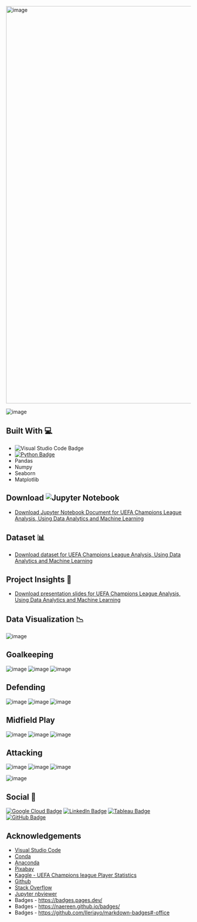 <img width="1080" alt="image" src="https://github.com/abdrauf26/champions_league_repo/assets/96287600/b23663ce-4103-4ab2-a2d1-7b220a57d559">


![image](https://user-images.githubusercontent.com/96287600/170815181-d2bd7f6d-34d0-43a3-ab9f-52249de68c25.png)


## Built With 💻

- ![Visual Studio Code Badge](https://img.shields.io/badge/Visual%20Studio%20Code-007ACC?logo=visualstudiocode&logoColor=fff&style=flat)
- [![Python Badge](https://img.shields.io/badge/Python-3776AB?logo=python&logoColor=fff&style=flat)](https://www.python.org/)
- Pandas
- Numpy
- Seaborn
- Matplotlib


## Download ![Jupyter Notebook](https://img.shields.io/badge/jupyter-%23FA0F00.svg?style=for-the-badge&logo=jupyter&logoColor=white)

- [Download Jupyter Notebook Document for UEFA Champions League Analysis, Using Data Analytics and Machine Learning ](https://github.com/abdrauf26/champions_league_repo/blob/main/Project%20Capstone%20GitHub%20-%20Champions%20League%20(2013%20-%202020).ipynb)

## Dataset 📊

- [Download dataset for UEFA Champions League Analysis, Using Data Analytics and Machine Learning ](https://www.kaggle.com/datasets/sarangpurandare/uefa-champions-league-player-statistics)

## Project Insights 📖
- [Download presentation slides for UEFA Champions League Analysis, Using Data Analytics and Machine Learning](https://drive.google.com/file/d/1nqXGZ2JziSGCRu0kVmiPQXglkOoUz5yR/view?usp=sharing)

## Data Visualization 📉

![image](https://user-images.githubusercontent.com/96287600/170815097-553b7cfe-1e1d-410b-92ef-13befa7d8154.png)

## Goalkeeping
![image](https://user-images.githubusercontent.com/96287600/170914089-fb69dfb8-357a-49db-99cf-32b4e60c0879.png)
![image](https://user-images.githubusercontent.com/96287600/170914109-89a4ed00-d29c-4d10-ab2d-dc3dd6b9871b.png)
![image](https://user-images.githubusercontent.com/96287600/170914137-4db52ac1-9dab-4a96-9c4a-043a2efffbb6.png)


## Defending
![image](https://user-images.githubusercontent.com/96287600/170914268-b384e5b0-a5c9-420a-81d6-ad00d073101b.png)
![image](https://user-images.githubusercontent.com/96287600/170914298-b014805e-9689-40f7-b3b4-e76dd6e3a9d7.png)
![image](https://user-images.githubusercontent.com/96287600/170914317-91d8a9ce-04df-46fc-ba10-fcce7a9976a6.png)


## Midfield Play
![image](https://user-images.githubusercontent.com/96287600/170914347-243191fd-4d93-46b1-961d-cb0e9874935f.png)
![image](https://user-images.githubusercontent.com/96287600/170914364-32b3815a-ba74-4b13-8ec1-5e302112923b.png)
![image](https://user-images.githubusercontent.com/96287600/170914388-5ae96c67-26b0-4c18-8c49-b6cd22d0b3f9.png)


## Attacking
![image](https://user-images.githubusercontent.com/96287600/170914403-d47e6620-1a7d-4867-a0ac-c34f30de1372.png)
![image](https://user-images.githubusercontent.com/96287600/170914430-61f53349-8e23-4fdd-bb0f-2a5ebf4dcd7f.png)
![image](https://user-images.githubusercontent.com/96287600/170914451-32a871e1-2f70-4245-9b57-bf4d2ae3b01b.png)

![image](https://user-images.githubusercontent.com/96287600/171991607-b2dd72c4-a7a7-4e9d-a208-b6ac031d7391.png)


## Social 📧 

[![Google Cloud Badge](https://img.shields.io/badge/Google%20Cloud-4285F4?logo=googlecloud&logoColor=fff&style=flat)](https://www.cloudskillsboost.google/public_profiles/c2ff4f8e-4f42-4380-b038-73104c7d98fc) [![LinkedIn Badge](https://img.shields.io/badge/LinkedIn-0A66C2?logo=linkedin&logoColor=fff&style=flat)](https://www.linkedin.com/in/raufyusope/) [![Tableau Badge](https://img.shields.io/badge/Tableau-E97627?logo=tableau&logoColor=fff&style=flat)](https://public.tableau.com/app/profile/mohamed.abdul.rauf) [![GitHub Badge](https://img.shields.io/badge/GitHub-181717?logo=github&logoColor=fff&style=flat)](https://github.com/abdrauf26) 

## Acknowledgements

- [Visual Studio Code](https://code.visualstudio.com/)
- [Conda](https://docs.conda.io/en/latest/)
- [Anaconda](https://anaconda.org/)
- [Pixabay](https://pixabay.com/)
- [Kaggle - UEFA Champions league Player Statistics](https://www.kaggle.com/datasets/sarangpurandare/uefa-champions-league-player-statistics)
- [Github](https://github.com/)
- [Stack Overflow](https://stackoverflow.com/)
- [Jupyter nbviewer](https://nbviewer.org/)
- Badges - https://badges.pages.dev/
- Badges - https://naereen.github.io/badges/
- Badges - https://github.com/Ileriayo/markdown-badges#-office
